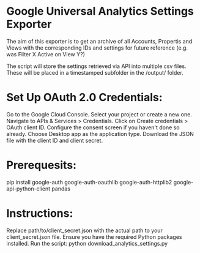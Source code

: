 # Google Universal Analytics Settings Exporter
The aim of this exporter is to get an archive of all Accounts, Propertis and Views with the corresponding IDs and settings for future reference (e.g. was Filter X Active on View Y?)

The script will store the settings retrieved via API into multiple csv files. These will be placed in a timestamped subfolder in the /output/ folder.

# Set Up OAuth 2.0 Credentials:

Go to the Google Cloud Console.
Select your project or create a new one.
Navigate to APIs & Services > Credentials.
Click on Create credentials > OAuth client ID.
Configure the consent screen if you haven't done so already.
Choose Desktop app as the application type.
Download the JSON file with the client ID and client secret.


# Prerequesits:
pip install google-auth google-auth-oauthlib google-auth-httplib2 google-api-python-client pandas


# Instructions:
Replace path/to/client_secret.json with the actual path to your client_secret.json file.
Ensure you have the required Python packages installed.
Run the script: python download_analytics_settings.py
